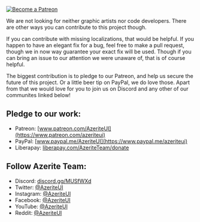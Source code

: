 [ ![Become a Patreon](http://azerite.org/img/social-media-buttons-patreon-small.jpg) ](https://www.patreon.com/AzeriteUI) 

We are not looking for neither graphic artists nor code developers. There are other ways you can contribute to this project though.

If you can contribute with missing localizations, that would be helpful. If you happen to have an elegant fix for a bug, feel free to make a pull request, though we in now way guarantee your exact fix will be used. Though if you can bring an issue to our attention we were unaware of, that is of course helpful.

The biggest contribution is to pledge to our Patreon, and help us secure the future of this project. Or a little beer tip on PayPal, we do love those. Apart from that we would love for you to join us on Discord and any other of our communites linked below! 

## **Pledge to our work:**  
* Patreon: [www.patreon.com/AzeriteUI](https://www.patreon.com/azeriteui)  
* PayPal: [www.paypal.me/AzeriteUI](https://www.paypal.me/azeriteui)  
* Liberapay: [liberapay.com/AzeriteTeam/donate](https://liberapay.com/AzeriteTeam/donate)

## **Follow Azerite Team:**  
* Discord: [discord.gg/MUSfWXd](https://discord.gg/MUSfWXd)  
* Twitter: [@AzeriteUI](https://twitter.com/azeriteui)  
* Instagram: [@AzeriteUI](https://instagram.com/azeriteui/)  
* Facebook: [@AzeriteUI](https://www.facebook.com/azeriteui/)  
* YouTube: [@AzeriteUI](https://www.youtube.com/azeriteui)  
* Reddit: [@AzeriteUI](https://www.reddit.com/r/azeriteui/)  
